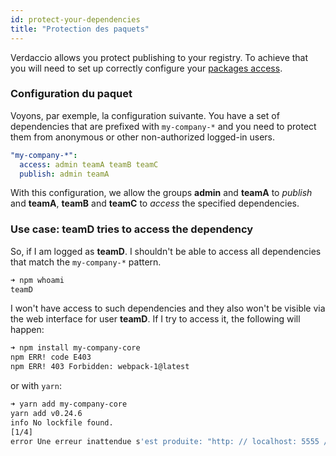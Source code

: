 ```yaml
---
id: protect-your-dependencies
title: "Protection des paquets"
---
```


Verdaccio allows you protect publishing to your registry. To achieve that you will need to set up correctly configure your [packages access](packages).

### Configuration du paquet

Voyons, par exemple, la configuration suivante. You have a set of dependencies that are prefixed with `my-company-*` and you need to protect them from anonymous or other non-authorized logged-in users.

```yaml
"my-company-*":
  access: admin teamA teamB teamC
  publish: admin teamA
```

With this configuration, we allow the groups **admin** and **teamA** to *publish* and **teamA**, **teamB** and **teamC** to *access* the specified dependencies.

### Use case: teamD tries to access the dependency

So, if I am logged as **teamD**. I shouldn't be able to access all dependencies that match the `my-company-*` pattern.

```bash
➜ npm whoami
teamD
```

I won't have access to such dependencies and they also won't be visible via the web interface for user **teamD**. If I try to access it, the following will happen:

```bash
➜ npm install my-company-core
npm ERR! code E403
npm ERR! 403 Forbidden: webpack-1@latest
```

or with `yarn`:

```bash
➜ yarn add my-company-core
yarn add v0.24.6
info No lockfile found.
[1/4] 
error Une erreur inattendue s'est produite: "http: // localhost: 5555 / webpack-1: les utilisateurs non enregistrés ne sont pas autorisés à accéder au paquet my-company-core".
```